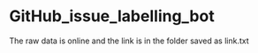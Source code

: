 # GitHub_issue_labelling_bot
The raw data is online and the link is in the folder saved as link.txt
